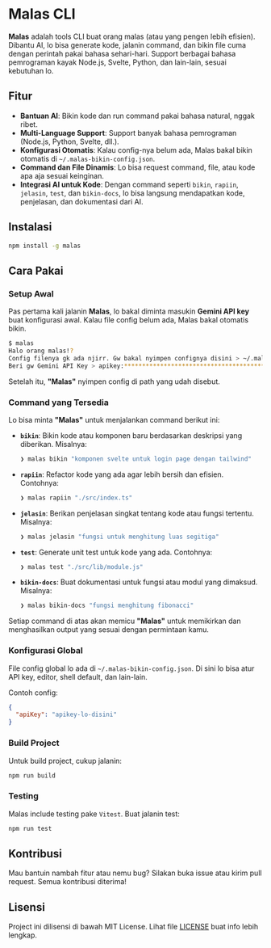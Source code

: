 # Malas CLI

**Malas** adalah tools CLI buat orang malas (atau yang pengen lebih efisien). Dibantu AI, lo bisa generate kode, jalanin command, dan bikin file cuma dengan perintah pakai bahasa sehari-hari. Support berbagai bahasa pemrograman kayak Node.js, Svelte, Python, dan lain-lain, sesuai kebutuhan lo.

## Fitur

- **Bantuan AI**: Bikin kode dan run command pakai bahasa natural, nggak ribet.
- **Multi-Language Support**: Support banyak bahasa pemrograman (Node.js, Python, Svelte, dll.).
- **Konfigurasi Otomatis**: Kalau config-nya belum ada, Malas bakal bikin otomatis di `~/.malas-bikin-config.json`.
- **Command dan File Dinamis**: Lo bisa request command, file, atau kode apa aja sesuai keinginan.
- **Integrasi AI untuk Kode**: Dengan command seperti `bikin`, `rapiin`, `jelasin`, `test`, dan `bikin-docs`, lo bisa langsung mendapatkan kode, penjelasan, dan dokumentasi dari AI.

## Instalasi

```bash
npm install -g malas
```

## Cara Pakai

### Setup Awal

Pas pertama kali jalanin **Malas**, lo bakal diminta masukin **Gemini API key** buat konfigurasi awal. Kalau file config belum ada, Malas bakal otomatis bikin.

```bash
$ malas
Halo orang malas!?
Config filenya gk ada njirr. Gw bakal nyimpen confignya disini > ~/.malas-bikin-config.json
Beri gw Gemini API Key > apikey:********************************************************
```

Setelah itu, **"Malas"** nyimpen config di path yang udah disebut.

### Command yang Tersedia

Lo bisa minta **"Malas"** untuk menjalankan command berikut ini:

- **`bikin`**: Bikin kode atau komponen baru berdasarkan deskripsi yang diberikan. Misalnya:

    ```bash
    ❯ malas bikin "komponen svelte untuk login page dengan tailwind"
    ```

- **`rapiin`**: Refactor kode yang ada agar lebih bersih dan efisien. Contohnya:

    ```bash
    ❯ malas rapiin "./src/index.ts"
    ```

- **`jelasin`**: Berikan penjelasan singkat tentang kode atau fungsi tertentu. Misalnya:

    ```bash
    ❯ malas jelasin "fungsi untuk menghitung luas segitiga"
    ```

- **`test`**: Generate unit test untuk kode yang ada. Contohnya:

    ```bash
    ❯ malas test "./src/lib/module.js"
    ```

- **`bikin-docs`**: Buat dokumentasi untuk fungsi atau modul yang dimaksud. Misalnya:

    ```bash
    ❯ malas bikin-docs "fungsi menghitung fibonacci"
    ```

Setiap command di atas akan memicu **"Malas"** untuk memikirkan dan menghasilkan output yang sesuai dengan permintaan kamu.

### Konfigurasi Global

File config global lo ada di `~/.malas-bikin-config.json`. Di sini lo bisa atur API key, editor, shell default, dan lain-lain.

Contoh config:

```json
{
  "apiKey": "apikey-lo-disini"
}
```

### Build Project

Untuk build project, cukup jalanin:

```bash
npm run build
```

### Testing

Malas include testing pake `Vitest`. Buat jalanin test:

```bash
npm run test
```

## Kontribusi

Mau bantuin nambah fitur atau nemu bug? Silakan buka issue atau kirim pull request. Semua kontribusi diterima!

## Lisensi

Project ini dilisensi di bawah MIT License. Lihat file [LICENSE](LICENSE) buat info lebih lengkap.

